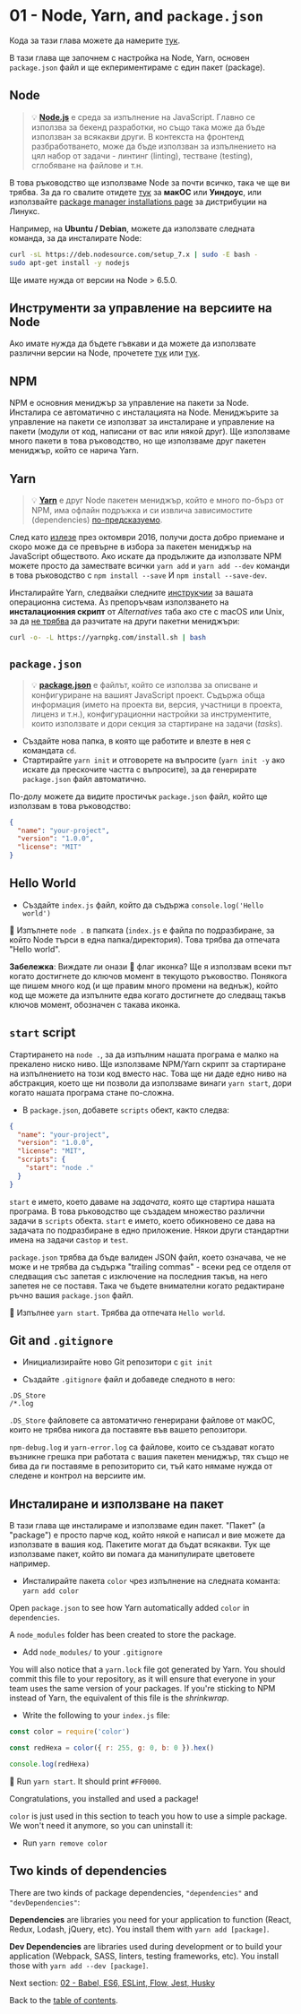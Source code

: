 # 01 - Node, Yarn, and `package.json`

Кода за тази глава можете да намерите [тук](https://github.com/verekia/js-stack-walkthrough/tree/master/01-node-yarn-package-json).

В тази глава ще започнем с настройка на Node, Yarn, основен `package.json` файл и ще екпериментираме с един пакет (package).

## Node

> 💡 **[Node.js](https://nodejs.org/)** е среда за изпълнение на JavaScript. Главно се използва за бекенд разработки, но също така може да бъде използван за всякакви други. В контекста на фронтенд разбработването, може да бъде използван за изпълнението на цял набор от задачи - линтинг (linting), тестване (testing), сглобяване на файлове и т.н.

В това ръководство ще използваме Node за почти всичко, така че ще ви трябва. За да го свалите отидете [тук](https://nodejs.org/en/download/current/) за **макОС** или **Уиндоус**, или използвайте [package manager installations page](https://nodejs.org/en/download/package-manager/) за дистрибуции на Линукс.

Например, на **Ubuntu / Debian**, можете да използвате следната команда, за да инсталирате Node:

```sh
curl -sL https://deb.nodesource.com/setup_7.x | sudo -E bash -
sudo apt-get install -y nodejs
```

Ще имате нужда от версии на Node > 6.5.0.

## Инструменти за управление на версиите на Node

Ако имате нужда да бъдете гъвкави и да можете да използвате различни версии на Node, прочетете [тук](https://github.com/creationix/nvm) или [тук](https://github.com/tj/n).

## NPM

NPM е основния мениджър за управление на пакети за Node. Инсталира се автоматично с инсталацията на Node. Мениджърите за управление на пакети се използват за инсталиране и управление на пакети (модули от код, написани от вас или някой друг). Ще използваме много пакети в това ръководство, но ще използваме друг пакетен мениджър, който се нарича Yarn.

## Yarn

> 💡 **[Yarn](https://yarnpkg.com/)** е друг Node пакетен мениджър, който е много по-бърз от NPM, има офлайн подръжка и си извлича зависимостите (dependencies) [по-предсказуемо](https://yarnpkg.com/en/docs/yarn-lock).

След като [излезе](https://code.facebook.com/posts/1840075619545360) през октомври 2016, получи доста добро приемане и скоро може да се превърне в избора за пакетен мениджър на JavaScript обществото. Ако искате да продължите да използвате NPM можете просто да замествате всички `yarn add` и `yarn add --dev` команди в това ръководство с `npm install --save` И `npm install --save-dev`.

Инсталирайте Yarn, следвайки следните [инструкчии](https://yarnpkg.com/en/docs/install) за вашата операционна система. Аз препоръчвам използването на  **инсталационния скрипт** от *Alternatives* таба ако сте с macOS или Unix, за да [не трябва](https://github.com/yarnpkg/yarn/issues/1505) да разчитате на други пакетни мениджъри:

```sh
curl -o- -L https://yarnpkg.com/install.sh | bash
```

## `package.json`

> 💡 **[package.json](https://yarnpkg.com/en/docs/package-json)** е файлът, който се използва за описване и конфигуриране на вашият JavaScript проект. Съдържа обща информация (името на проекта ви, версия, участници в проекта, лиценз и т.н.), конфигурационни настройки за инструментите, които използвате и дори секция за стартиране на задачи (*tasks*).

- Създайте нова папка, в която ще работите и влезте в нея с командата `cd`. 
- Стартирайте `yarn init` и отговорете на въпросите (`yarn init -y` ако искате да прескочите частта с въпросите), за да генерирате `package.json` файл автоматично.

По-долу можете да видите простичък `package.json` файл, който ще използвам в това ръководство:

```json
{
  "name": "your-project",
  "version": "1.0.0",
  "license": "MIT"
}
```

## Hello World

- Създайте `index.js` файл, който да съдържа `console.log('Hello world')`

🏁 Изпълнете `node .` в папката (`index.js` е файла по подразбиране, за който Node търси в една папка/директория). Това трябва да отпечата "Hello world".

**Забележка**: Виждате ли онази 🏁 флаг иконка? Ще я използвам всеки път когато достигнете до ключов момент в текущото ръковоство. Понякога ще пишем много код (и ще правим много промени на веднъж), който код ще можете да изпълните едва когато достигнете до следващ такъв ключов момент, обозначен с такава иконка.

## `start` script

Стартирането на `node .`, за да изпълним нашата програма е малко на прекалено ниско ниво. Ще използваме NPM/Yarn скрипт за стартиране на изпълнението на този код вместо нас. Това ще ни даде едно ниво на абстракция, което ще ни позволи да използваме винаги `yarn start`, дори когато нашата програма стане по-сложна.

- В `package.json`, добавете `scripts` обект, както следва:

```json
{
  "name": "your-project",
  "version": "1.0.0",
  "license": "MIT",
  "scripts": {
    "start": "node ."
  }
}
```

`start` е името, което даваме на *задачата*, която ще стартира нашата програма. В това ръководство ще създадем множество различни задачи в `scripts` обекта. `start` е името, което обикновено се дава на задачата по подразбиране в едно приложение. Някои други стандартни имена на задачи са`stop` и `test`.

`package.json` трябва да бъде валиден JSON файл, което означава, че не може и не трябва да съдържа "trailing commas" - всеки ред се отделя от следващия със запетая с изключение на последния такъв, на него запетея не се поставя. Така че бъдете внимателни когато редактиране ръчно вашия `package.json` файл.

🏁 Изпълнее `yarn start`. Трябва да отпечата `Hello world`.

## Git and `.gitignore`

- Инициализирайте ново Git репозитори с `git init`

- Създайте `.gitignore` файл и добаведе следното в него:

```gitignore
.DS_Store
/*.log
```

`.DS_Store` файловете са автоматично генерирани файлове от макОС, които не трябва никога да поставяте във вашето репозитори.

`npm-debug.log` и `yarn-error.log` са файлове, които се създават когато възникне грешка при работата с вашия пакетен мениджър, тях също не бива да ги поставяме в репозиторито си, тъй като нямаме нужда от следене и контрол на версиите им.

## Инсталиране и използване на пакет

В тази глава ще инсталираме и използваме един пакет. "Пакет" (а "package") е просто парче код, който някой е написал и вие можете да използвате в вашия код. Пакетите могат да бъдат всякакви. Тук ще използваме пакет, който ви помага да манипулирате цветовете например.

- Инсталирайте пакета `color` чрез изпълнение на следната команта: `yarn add color`

Open `package.json` to see how Yarn automatically added `color` in  `dependencies`.

A `node_modules` folder has been created to store the package.

- Add `node_modules/` to your `.gitignore`

You will also notice that a `yarn.lock` file got generated by Yarn. You should commit this file to your repository, as it will ensure that everyone in your team uses the same version of your packages. If you're sticking to NPM instead of Yarn, the equivalent of this file is the *shrinkwrap*.

- Write the following to your `index.js` file:

```js
const color = require('color')

const redHexa = color({ r: 255, g: 0, b: 0 }).hex()

console.log(redHexa)
```

🏁 Run `yarn start`. It should print `#FF0000`.

Congratulations, you installed and used a package!

`color` is just used in this section to teach you how to use a simple package. We won't need it anymore, so you can uninstall it:

- Run `yarn remove color`

## Two kinds of dependencies

There are two kinds of package dependencies, `"dependencies"` and `"devDependencies"`:

**Dependencies** are libraries you need for your application to function (React, Redux, Lodash, jQuery, etc). You install them with `yarn add [package]`.

**Dev Dependencies** are libraries used during development or to build your application (Webpack, SASS, linters, testing frameworks, etc). You install those with `yarn add --dev [package]`.

Next section: [02 - Babel, ES6, ESLint, Flow, Jest, Husky](02-babel-es6-eslint-flow-jest-husky.md#readme)

Back to the [table of contents](https://github.com/verekia/js-stack-from-scratch#table-of-contents).

